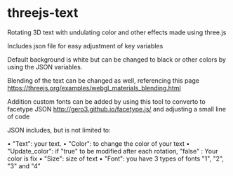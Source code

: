 # threejs-text
Rotating 3D text with undulating color and other effects made using three.js

Includes json file for easy adjustment of key variables

Default background is white but can be changed to black or other colors by using the JSON variables.

Blending of the text can be changed as well, referencing this page
https://threejs.org/examples/webgl_materials_blending.html

Addition custom fonts can be added by using this tool to converto to facetype JSON http://gero3.github.io/facetype.js/ and adjusting a small line of code

JSON includes, but is not limited to:

•	"Text": your text.
•	"Color": to change the color of your text
•	"Update_color": if "true" to be modified after each rotation, "false" : Your color is fix
•	"Size": size of text
•	"Font": you have 3 types of fonts "1", "2", "3" and "4"
